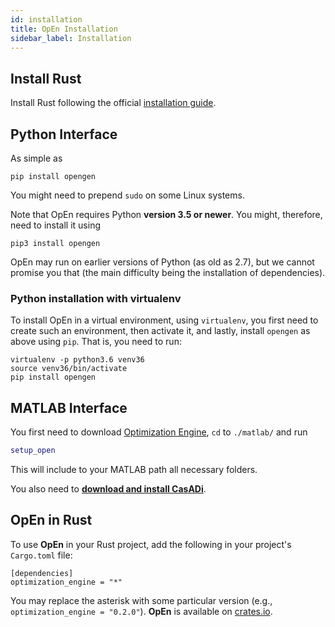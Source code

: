 ```yaml
---
id: installation
title: OpEn Installation
sidebar_label: Installation
---
```


## Install Rust

Install Rust following the official [installation guide](https://www.rust-lang.org/tools/install).


## Python Interface
As simple as

```console
pip install opengen
```

You might need to prepend `sudo` on some Linux systems.

Note that OpEn requires Python **version 3.5 or newer**. You might, therefore,
need to install it using 

```console
pip3 install opengen
```

OpEn may run on earlier versions of Python (as old as 2.7), but we cannot promise 
you that (the main difficulty being the installation of dependencies).

### Python installation with virtualenv

To install OpEn in a virtual environment, using `virtualenv`, you first
need to create such an environment, then activate it, and lastly, install
`opengen` as above using `pip`. That is, you need to run:

```console
virtualenv -p python3.6 venv36
source venv36/bin/activate
pip install opengen
```

## MATLAB Interface
You first need to download [Optimization Engine](https://github.com/alphaville/optimization-engine/archive/master.zip), `cd` to `./matlab/` and run 

```matlab
setup_open
```

This will include to your MATLAB path all necessary folders.

You also need to [**download and install CasADi**](https://web.casadi.org/).

## OpEn in Rust 
To use **OpEn** in your Rust project, add the following in your project's `Cargo.toml` file:

```
[dependencies]
optimization_engine = "*"
```

You may replace the asterisk with some particular version (e.g., `optimization_engine = "0.2.0"`).
**OpEn** is available on [crates.io](https://crates.io/crates/optimization_engine).
